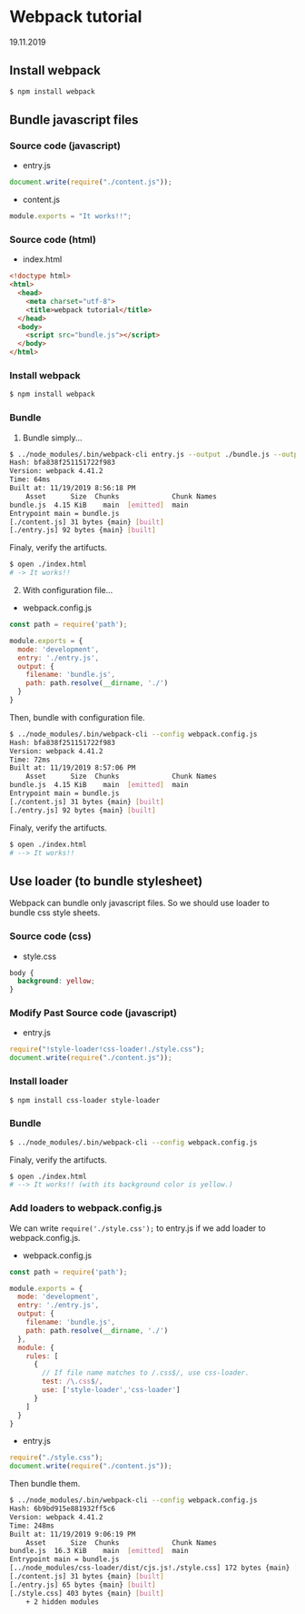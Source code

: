 # Webpack tutorial
19.11.2019

## Install webpack
```sh
$ npm install webpack
```

## Bundle javascript files
### Source code (javascript)
* entry.js
```javascript
document.write(require("./content.js"));
```

* content.js
```javascript
module.exports = "It works!!";
```

### Source code (html)
* index.html
```html
<!doctype html>
<html>
  <head>
    <meta charset="utf-8">
    <title>webpack tutorial</title>
  </head>
  <body>
    <script src="bundle.js"></script>
  </body>
</html>
```

### Install webpack
```sh
$ npm install webpack
```

### Bundle
1. Bundle simply...
```sh
$ ../node_modules/.bin/webpack-cli entry.js --output ./bundle.js --output-path ./ --mode development
Hash: bfa838f251151722f983
Version: webpack 4.41.2
Time: 64ms
Built at: 11/19/2019 8:56:18 PM
    Asset      Size  Chunks             Chunk Names
bundle.js  4.15 KiB    main  [emitted]  main
Entrypoint main = bundle.js
[./content.js] 31 bytes {main} [built]
[./entry.js] 92 bytes {main} [built]
```

Finaly, verify the artifucts.
```sh
$ open ./index.html
# -> It works!!
```

2. With configuration file...
* webpack.config.js
```js
const path = require('path');

module.exports = {
  mode: 'development',
  entry: './entry.js',
  output: {
    filename: 'bundle.js',
    path: path.resolve(__dirname, './')
  }
}
```

Then, bundle with configuration file.
```sh
$ ../node_modules/.bin/webpack-cli --config webpack.config.js
Hash: bfa838f251151722f983
Version: webpack 4.41.2
Time: 72ms
Built at: 11/19/2019 8:57:06 PM
    Asset      Size  Chunks             Chunk Names
bundle.js  4.15 KiB    main  [emitted]  main
Entrypoint main = bundle.js
[./content.js] 31 bytes {main} [built]
[./entry.js] 92 bytes {main} [built]
```

Finaly, verify the artifucts.
```sh
$ open ./index.html
# --> It works!!
```

## Use loader (to bundle stylesheet)
Webpack can bundle only javascript files.
So we should use loader to bundle css style sheets.

### Source code (css)
* style.css
```css
body {
  background: yellow;
}
```

### Modify Past Source code (javascript)
* entry.js
```javascript
require("!style-loader!css-loader!./style.css");
document.write(require("./content.js"));
```

### Install loader
```sh
$ npm install css-loader style-loader
```

### Bundle
```sh
$ ../node_modules/.bin/webpack-cli --config webpack.config.js
```

Finaly, verify the artifucts.
```sh
$ open ./index.html
# --> It works!! (with its background color is yellow.)
```

### Add loaders to webpack.config.js
We can write `require('./style.css');` to entry.js
if we add loader to webpack.config.js.
* webpack.config.js
```javascript
const path = require('path');

module.exports = {
  mode: 'development',
  entry: './entry.js',
  output: {
    filename: 'bundle.js',
    path: path.resolve(__dirname, './')
  },
  module: {
    rules: [
      {
        // If file name matches to /.css$/, use css-loader.
        test: /\.css$/,
        use: ['style-loader','css-loader']
      }
    ]
  }
}
```
* entry.js
```javascript
require("./style.css");
document.write(require("./content.js"));
```

Then bundle them.
```sh
$ ../node_modules/.bin/webpack-cli --config webpack.config.js
Hash: 6b9bd915e881932ff5c6
Version: webpack 4.41.2
Time: 248ms
Built at: 11/19/2019 9:06:19 PM
    Asset      Size  Chunks             Chunk Names
bundle.js  16.3 KiB    main  [emitted]  main
Entrypoint main = bundle.js
[../node_modules/css-loader/dist/cjs.js!./style.css] 172 bytes {main} [built]
[./content.js] 31 bytes {main} [built]
[./entry.js] 65 bytes {main} [built]
[./style.css] 403 bytes {main} [built]
    + 2 hidden modules
```
